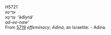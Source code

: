 <body>
  <p>H5721<br>  עדינא  <br> עֲדִינָא  ‎  ‛ădı̂ynâ‘  <br><i>ad-ee-naw‘ </i><br>From <a href="h5719.htm">5719</a>  <i>effeminacy</i>; <i>Adina</i>, an Israelite: - Adina.<br></p>
 </body>